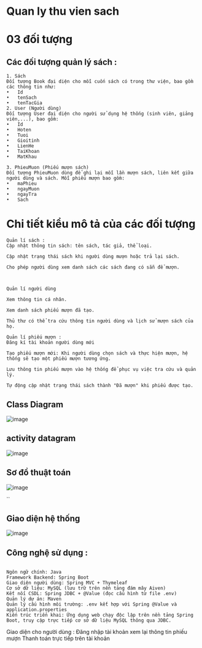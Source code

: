 # Quan ly thu vien sach 

# 03 đối tượng




## Các đối tượng quản lý sách  : 
```
1. Sách
Đối tượng Book đại diện cho mỗi cuốn sách có trong thư viện, bao gồm các thông tin như:
•	Id 
•	tenSach
•	tenTacGia
2. User (Người dùng)
Đối tượng User đại diện cho người sử dụng hệ thống (sinh viên, giảng viên,...), bao gồm:
•	Id 
•	Hoten
•	Tuoi
•	Gioitinh
•	LienHe
•	TaiKhoan
•	MatKhau

3. PhieuMuon (Phiếu mượn sách)
Đối tượng PhieuMuon dùng để ghi lại mỗi lần mượn sách, liên kết giữa người dùng và sách. Mỗi phiếu mượn bao gồm:
•	maPhieu
•	ngayMuon
•	ngayTra
•	Sach 

```
# Chi tiết kiểu mô tả của các đối tượng
```
Quản lí sách : 
Cập nhật thông tin sách: tên sách, tác giả, thể loại.

Cập nhật trạng thái sách khi người dùng mượn hoặc trả lại sách.

Cho phép người dùng xem danh sách các sách đang có sẵn để mượn.



Quản lí người dùng

Xem thông tin cá nhân.

Xem danh sách phiếu mượn đã tạo.

Thủ thư có thể tra cứu thông tin người dùng và lịch sử mượn sách của họ.

Quản lí phiếu mượn :
Đăng kí tài khoản người dùng mới

Tạo phiếu mượn mới: Khi người dùng chọn sách và thực hiện mượn, hệ thống sẽ tạo một phiếu mượn tương ứng.

Lưu thông tin phiếu mượn vào hệ thống để phục vụ việc tra cứu và quản lý.

Tự động cập nhật trạng thái sách thành "Đã mượn" khi phiếu được tạo.
```

## Class Diagram
![image](https://github.com/user-attachments/assets/4230702c-3deb-4d8d-847f-70bdb002ccbe)


## activity datagram 

![image](https://github.com/user-attachments/assets/517af5d5-7f59-4415-bba5-61a0efcdaaf9)

                 
## Sơ đồ thuật toán
![image](https://github.com/user-attachments/assets/d10beff7-8871-4a66-9715-d6c1ff3a5734)

``

 
## Giao diện hệ thống 
![image](https://github.com/user-attachments/assets/b15ac7ab-ace9-46c6-878b-807c38b5dc25)


## Công nghệ sử dụng : 
```

Ngôn ngữ chính: Java
Framework Backend: Spring Boot
Giao diện người dùng: Spring MVC + Thymeleaf
Cơ sở dữ liệu: MySQL (lưu trữ trên nền tảng đám mây Aiven)
Kết nối CSDL: Spring JDBC + @Value (đọc cấu hình từ file .env)
Quản lý dự án: Maven
Quản lý cấu hình môi trường: .env kết hợp với Spring @Value và application.properties
Kiến trúc triển khai: Ứng dụng web chạy độc lập trên nền tảng Spring Boot, truy cập trực tiếp cơ sở dữ liệu MySQL thông qua JDBC.
```


Giao diện cho người dùng :
Đăng nhập tài khoản xem lại thông tin phiếu mượn
Thanh toán trực tiếp trên tài khoản
```

